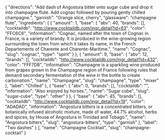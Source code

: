 {
    "directions": "Add dash of Angostura bitter onto sugar cube and drop it into champagne flute. Add cognac followed by pouring gently chilled champagne.",
    "garnish": "Orange slice, cherry",
    "glassware": "champagne flute",
    "ingredients": [
        {
            "amount": 1,
            "base": {
                "abv": 40,
                "brands": [],
                "cocktaildb": "http://www.cocktaildb.com/ingr_detail?id=63",
                "color": "FFC6C6",
                "information": "Cognac, named after the town of Cognac in France, is a variety of  brandy. It is produced in the wine-growing region surrounding the town from which it takes its name, in the French Departements of Charente and Charente-Maritime.",
                "name": "Cognac",
                "slug": "cognac",
                "type": "spirit"
            }
        },
        {
            "amount": 9,
            "base": {
                "abv": 12,
                "brands": [],
                "cocktaildb": "http://www.cocktaildb.com/ingr_detail?id=432",
                "color": "FFF7DB",
                "information": "Champagne is a sparkling wine produced from grapes grown in the Champagne region of France following rules that demand secondary fermentation of the wine in the bottle to create carbonation.",
                "name": "Champagne",
                "slug": "champagne",
                "type": "mixer"
            },
            "label": "Chilled"
        },
        {
            "base": {
                "abv": 0,
                "brands": [],
                "cocktaildb": "",
                "information": "Also enjoyed by horses.",
                "name": "Sugar cube",
                "slug": "sugar-cube",
                "type": "other"
            }
        },
        {
            "base": {
                "abv": 45,
                "brands": [],
                "cocktaildb": "http://www.cocktaildb.com/ingr_detail?id=19",
                "color": "ADADAD",
                "information": "Angostura bitters is a concentrated bitters, or botanically infused alcoholic mixture, made of water, 44.7% alcohol, herbs and spices, by House of Angostura in Trinidad and Tobago.",
                "name": "Angostura bitters",
                "slug": "angostura-bitters",
                "type": "garnish"
            },
            "label": "Two dashes"
        }
    ],
    "name": "Champagne Cocktail",
    "slug": "champagne-cocktail"
}